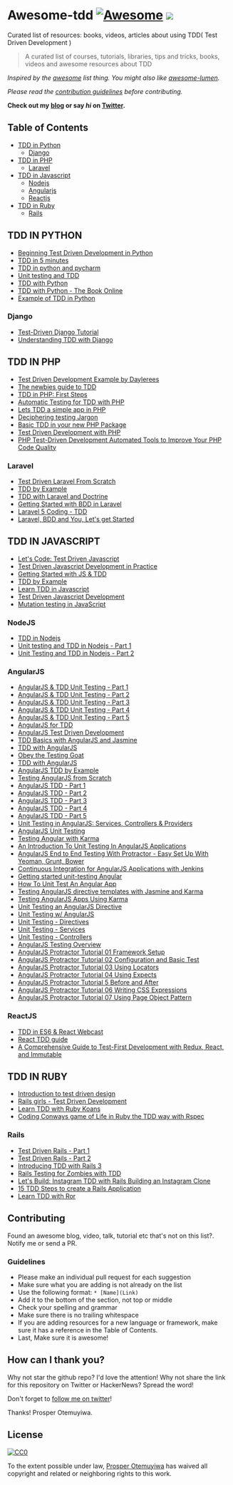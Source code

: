 
# Awesome-tdd [![Awesome](https://cdn.rawgit.com/sindresorhus/awesome/d7305f38d29fed78fa85652e3a63e154dd8e8829/media/badge.svg)](https://github.com/sindresorhus/awesome) ![](https://img.shields.io/badge/unicodeveloper-approved-brightgreen.svg)
Curated list of resources: books, videos, articles about using TDD( Test Driven Development )

> A curated list of courses, tutorials, libraries, tips and tricks, books, videos and awesome resources about TDD

*Inspired by the [awesome](https://github.com/sindresorhus/awesome) list thing. You might also like [awesome-lumen](https://github.com/unicodeveloper/awesome-lumen).*

*Please read the [contribution guidelines](#guidelines) before contributing.*

**Check out my [blog](https://goodheads.io) or say *hi* on [Twitter](https://twitter.com/unicodeveloper).**

## Table of Contents

- [TDD in Python](#tdd-in-python)
  -  [Django](#django)
- [TDD in PHP](#tdd-in-php)
  -  [Laravel](#laravel)
- [TDD in Javascript](#tdd-in-javascript)
  -  [Nodejs](#nodejs)
  -  [Angularjs](#angularjs)
  -  [Reactjs](#reactjs)
- [TDD in Ruby](#tdd-in-ruby)
  -  [Rails](#rails)

## TDD IN PYTHON

* [Beginning Test Driven Development in Python](http://code.tutsplus.com/tutorials/beginning-test-driven-development-in-python--net-30137)
* [TDD in 5 minutes](https://dzone.com/articles/tdd-python-5-minutes)
* [TDD in python and pycharm](http://tzaffi.github.io/tdd/example_tdd_in_pycharm/README.html)
* [Unit testing and TDD](http://www.cis.upenn.edu/~matuszek/cit591-2012/Pages/unit-testing-in-python.html)
* [TDD with Python](http://www.codekoala.com/posts/test-driven-development-with-python/)
* [TDD with Python - The Book Online](http://chimera.labs.oreilly.com/books/1234000000754/index.html)
* [Example of TDD in Python](http://www.sasanalysis.com/2014/09/one-example-of-test-driven-development.html)


### Django
* [Test-Driven Django Tutorial](http://www.tdd-django-tutorial.com/)
* [Understanding TDD with Django](http://arunrocks.com/understanding-tdd-with-django/)

## TDD IN PHP
* [Test Driven Development Example by Daylerees](https://github.com/daylerees/test-driven-development-example)
* [The newbies guide to TDD](http://code.tutsplus.com/tutorials/the-newbies-guide-to-test-driven-development--net-13835)
* [TDD in PHP: First Steps](http://code.tutsplus.com/tutorials/test-driven-development-in-php-first-steps--net-25796)
* [Automatic Testing for TDD with PHP](http://code.tutsplus.com/tutorials/automatic-testing-for-tdd-with-php--net-26395)
* [Lets TDD a simple app in PHP](http://code.tutsplus.com/tutorials/lets-tdd-a-simple-app-in-php--net-26186)
* [Deciphering testing Jargon](http://code.tutsplus.com/tutorials/deciphering-testing-jargon--net-27513)
* [Basic TDD in your new PHP Package](http://www.sitepoint.com/basic-tdd-new-php-package/)
* [Test Driven Development with PHP](http://www.paulund.co.uk/test-driven-development-with-php)
* [PHP Test-Driven Development Automated Tools to Improve Your PHP Code Quality](https://dzone.com/refcardz/phpunit-php-test-driven)


### Laravel
* [Test Driven Laravel From Scratch](http://adamwathan.me/2016/01/11/test-driven-laravel-from-scratch/)
* [TDD by Example](https://laracasts.com/lessons/tdd-by-example)
* [TDD with Laravel and Doctrine](http://code.tutsplus.com/tutorials/test-driven-development-with-laravel-doctrine--cms-25563)
* [Getting Started with BDD in Laravel ](https://semaphoreci.com/community/tutorials/getting-started-with-bdd-in-laravel)
* [Laravel 5 Coding - TDD](http://laravelcoding.com/blog/laravel-5-beauty-testing)
* [Laravel, BDD and You, Let's get Started](http://code.tutsplus.com/tutorials/laravel-bdd-and-you-lets-get-started--cms-22155)

## TDD IN JAVASCRIPT
* [Let's Code: Test Driven Javascript](http://www.letscodejavascript.com/)
* [Test Driven Javascript Development in Practice](http://code.tutsplus.com/tutorials/test-driven-javascript-development-in-practice--net-16246)
* [Getting Started with JS & TDD](https://open.bekk.no/getting-started-with-js-and-tdd)
* [TDD by Example](http://thejackalofjavascript.com/test-driven-development-by-example/)
* [Learn TDD in Javascript](https://github.com/dwyl/learn-tdd)
* [Test Driven Javascript Development](https://www.packtpub.com/web-development/test-driven-javascript-development)
* [Mutation testing in JavaScript](https://github.com/stryker-mutator/stryker)


### NodeJS
* [TDD in Nodejs](http://www.lynda.com/Node-js-tutorials/Test-Driven-Development-Node-js/383527-2.html)
* [Unit testing and TDD in Nodejs - Part 1](https://www.codementor.io/nodejs/tutorial/unit-testing-nodejs-tdd-mocha-sinon)
* [Unit Testing and TDD in Nodejs - Part 2](https://www.codementor.io/nodejs/tutorial/unit-testing-tdd-node-js-nockjs-part-2)


### AngularJS
* [AngularJS & TDD Unit Testing - Part 1](https://www.youtube.com/watch?v=e_b1Vv0nNRI)
* [AngularJS & TDD Unit Testing - Part 2](https://www.youtube.com/watch?v=Tpdm_7FWeEU)
* [AngularJS & TDD Unit Testing - Part 3](https://www.youtube.com/watch?v=cZ5u1SReSeg)
* [AngularJS & TDD Unit Testing - Part 4](https://www.youtube.com/watch?v=NN9uFB72Kqw)
* [AngularJS & TDD Unit Testing - Part 5](https://www.youtube.com/watch?v=fq8YJd3GNVE)
* [AngularJS for TDD](http://code.tutsplus.com/articles/new-course-angularjs-for-test-driven-development--cms-24345)
* [AngularJS Test Driven Development](http://www.amazon.com/AngularJS-Test-driven-Development-Tim-Chaplin/dp/1784398837)
* [TDD Basics with AngularJS and Jasmine](http://www.slideshare.net/iquark/tdd-basics-with-angular-and-jasmine)
* [TDD with AngularJS](http://ckknight.github.io/angularjs-tdd-presentation/#/)
* [Obey the Testing Goat](http://davidsouther.com/tdd-angular/)
* [TDD with AngularJS](http://tech.transferwise.com/angularjs-tdd/)
* [AngularJS TDD by Example](http://angularjs-tdd.tumblr.com/)
* [Testing AngularJS from Scratch](https://www.pluralsight.com/courses/testing-angularjs-from-scratch)
* [AngularJS TDD - Part 1](https://www.youtube.com/watch?v=7LMiBWYfQFM)
* [AngularJS TDD - Part 2](https://www.youtube.com/watch?v=AF5HbM0yR4E)
* [AngularJS TDD - Part 3](https://www.youtube.com/watch?v=3_BMrawysoY)
* [AngularJS TDD - Part 4](https://www.youtube.com/watch?v=6kXtN25pxWk)
* [AngularJS TDD - Part 5](https://www.youtube.com/watch?v=Zpf414EIEP0)
* [Unit Testing in AngularJS: Services, Controllers & Providers](http://www.sitepoint.com/unit-testing-angularjs-services-controllers-providers/)
* [AngularJS Unit Testing](https://quickleft.com/blog/angularjs-unit-testing-for-real-though/)
* [Testing Angular with Karma](https://www.airpair.com/angularjs/posts/testing-angular-with-karma)
* [An Introduction To Unit Testing In AngularJS Applications](http://www.smashingmagazine.com/2014/10/07/introduction-to-unit-testing-in-angularjs/)
* [AngularJS End to End Testing With Protractor - Easy Set Up With Yeoman, Grunt, Bower](http://www.codeorbits.com/blog/2014/01/26/angularjs-end-to-end-testing-with-protractor-easy-set-up-with-yeoman/)
* [Continuous Integration for AngularJS Applications with Jenkins](http://www.cardinalsolutions.com/cardinal/blog/custom-application-development/2014/07/continuous_integrati.html)
* [Getting started unit-testing Angular](http://www.ng-newsletter.com/advent2013/#!/day/19)
* [How To Unit Test An Angular App](http://www.alexrothenberg.com/2013/08/06/how-to-unit-test-an-angular-app.html)
* [Testing AngularJS directive templates with Jasmine and Karma](http://daginge.com/technology/2013/12/14/testing-angular-templates-with-jasmine-and-karma/)
* [Testing AngularJS Apps Using Karma](https://www.airpair.com/angularjs/posts/testing-angular-with-karma)
* [Unit Testing an AngularJS Directive](http://blog.revolunet.com/blog/2013/12/05/unit-testing-angularjs-directive/)
* [Unit Testing w/ AngularJS](http://moduscreate.com/unit-testing-w-angularjs/)
* [Unit Testing - Directives](http://www.benlesh.com/2013/06/angular-js-unit-testing-directives.html)
* [Unit Testing - Services](http://www.benlesh.com/2013/06/angular-js-unit-testing-services.html)
* [Unit Testing - Controllers](http://www.benlesh.com/2013/05/angularjs-unit-testing-controllers.html)
* [AngularJS Testing Overview](https://egghead.io/lessons/angularjs-testing-overview)
* [AngularJS Protractor Tutorial 01 Framework Setup](https://www.youtube.com/watch?v=57134cHJlAs)
* [AngularJS Protractor Tutorial 02 Configuration and Basic Test](https://www.youtube.com/watch?v=VAWKEHstjx8)
* [AngularJS Protractor Tutorial 03 Using Locators](https://www.youtube.com/watch?v=Obi0y0AEFZg)
* [AngularJS Protractor Tutorial 04 Using Expects](https://www.youtube.com/watch?v=U2awkXd27So)
* [AngularJS Protractor Tutorial 5 Before and After](https://www.youtube.com/watch?v=9rBf8gtY81U)
* [AngularJS Protractor Tutorial 06 Writing CSS Expressions](https://www.youtube.com/watch?v=sHyp7vk7DeE)
* [AngularJS Protractor Tutorial 07 Using Page Object Pattern](https://www.youtube.com/watch?v=ln_jaC11SAA)


### ReactJS
* [TDD in ES6 & React Webcast](https://ericelliottjs.com/product/tdd-es6-react/)
* [React TDD guide](https://github.com/zpratt/react-tdd-guide)
* [A Comprehensive Guide to Test-First Development with Redux, React, and Immutable](http://teropa.info/blog/2015/09/10/full-stack-redux-tutorial.html)

## TDD IN RUBY
* [Introduction to test driven design](http://rubyoffrails.com/videos/18-introduction-to-test-driven-design-tdd)
* [Rails girls - Test Driven Development](http://guides.railsgirls.com/test-driven-development)
* [Learn TDD with Ruby Koans](http://rubykoans.com/)
* [Coding Conways game of Life in Ruby the TDD way with Rspec](http://www.rubyinside.com/screencast-coding-conways-game-of-life-in-ruby-the-tdd-way-with-rspec-5564.html)


### Rails
* [Test Driven Rails - Part 1](https://karolgalanciak.com/blog/2014/01/04/test-driven-rails-part-1/)
* [Test Driven Rails - Part 2](https://karolgalanciak.com/blog/2014/03/03/test-driven-rails-part-2/)
* [Introducing TDD with Rails 3](http://www.sitepoint.com/introducing-test-driven-development-with-rails-3/)
* [Rails Testing for Zombies with TDD](https://www.codeschool.com/courses/rails-testing-for-zombies)
* [Let's Build: Instagram TDD with Rails Building an Instagram Clone](https://www.devwalks.com/lets-build-instagram-test-driven-with-ruby-on-rails-part-1/)
* [15 TDD Steps to create a Rails Application](http://andrzejonsoftware.blogspot.com.ng/2007/05/15-tdd-steps-to-create-rails.html)
* [Learn TDD with Ror](https://github.com/fsproru/tdd_with_ror)


## Contributing

Found an awesome blog, video, talk, tutorial etc that's not on this list?. Notify me or send a PR.

### Guidelines

* Please make an individual pull request for each suggestion
* Make sure what you are adding is not already on the list
* Use the following format: `* [Name](Link)`
* Add it to the bottom of the section, not top or middle
* Check your spelling and grammar
* Make sure there is no trailing whitespace
* If you are adding resources for a new language or framework, make sure it has a reference in the Table of Contents.
* Last, Make sure it is awesome!


## How can I thank you?

Why not star the github repo? I'd love the attention! Why not share the link for this repository on Twitter or HackerNews? Spread the word!

Don't forget to [follow me on twitter](https://twitter.com/unicodeveloper)!

Thanks!
Prosper Otemuyiwa.

## License

[![CC0](http://mirrors.creativecommons.org/presskit/buttons/88x31/svg/cc-zero.svg)](https://creativecommons.org/publicdomain/zero/1.0/)

To the extent possible under law, [Prosper Otemuyiwa](http://twitter.com/unicodeveloper) has waived all copyright and related or neighboring rights to this work.
